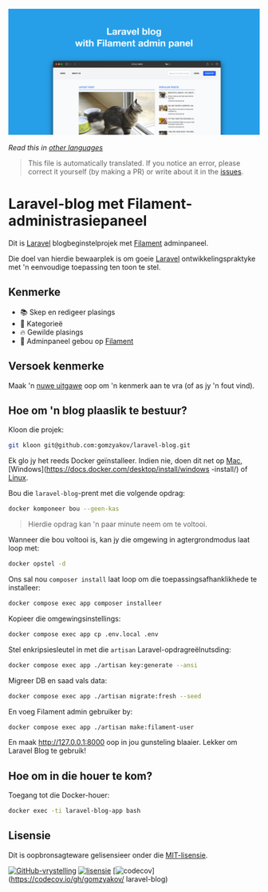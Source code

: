 ![Laravel-blog met Filament-administrasiepaneel](../docs/social-preview-en.png)

_Read this in [other languages](./Translations.md)_

>This file is automatically translated. If you notice an error, please correct it yourself (by making a PR) or write about it in the [issues](https://github.com/gomzyakov/laravel-blog/issues).

# Laravel-blog met Filament-administrasiepaneel

Dit is [Laravel](https://laravel.com) blogbeginstelprojek met [Filament](https://filamentphp.com) adminpaneel.

Die doel van hierdie bewaarplek is om goeie [Laravel](https://laravel.com) ontwikkelingspraktyke met 'n eenvoudige toepassing ten toon te stel.

## Kenmerke

- 📚 Skep en redigeer plasings
- 🥑 Kategorieë
- 🔥 Gewilde plasings
- 🎉 Adminpaneel gebou op [Filament](https://filamentphp.com)

## Versoek kenmerke

Maak 'n [nuwe uitgawe](https://github.com/gomzyakov/laravel-blog/issues/new) oop om 'n kenmerk aan te vra (of as jy 'n fout vind).

## Hoe om 'n blog plaaslik te bestuur?

Kloon die projek:

``` bash
git kloon git@github.com:gomzyakov/laravel-blog.git
```

Ek glo jy het reeds Docker geïnstalleer. Indien nie, doen dit net op [Mac](https://docs.docker.com/desktop/install/mac-install/), [Windows](https://docs.docker.com/desktop/install/windows -install/) of [Linux](https://docs.docker.com/desktop/install/linux-install/).

Bou die `laravel-blog`-prent met die volgende opdrag:

``` bash
docker komponeer bou --geen-kas
```

>Hierdie opdrag kan 'n paar minute neem om te voltooi.

Wanneer die bou voltooi is, kan jy die omgewing in agtergrondmodus laat loop met:

``` bash
docker opstel -d
```

Ons sal nou `composer install` laat loop om die toepassingsafhanklikhede te installeer:

``` bash
docker compose exec app composer installeer
```

Kopieer die omgewingsinstellings:

``` bash
docker compose exec app cp .env.local .env
```

Stel enkripsiesleutel in met die `artisan` Laravel-opdragreëlnutsding:

``` bash
docker compose exec app ./artisan key:generate --ansi
```

Migreer DB en saad vals data:

``` bash
docker compose exec app ./artisan migrate:fresh --seed
```

En voeg Filament admin gebruiker by:

``` bash
docker compose exec app ./artisan make:filament-user
```

En maak http://127.0.0.1:8000 oop in jou gunsteling blaaier. Lekker om Laravel Blog te gebruik!

## Hoe om in die houer te kom?

Toegang tot die Docker-houer:

``` bash
docker exec -ti laravel-blog-app bash
```

## Lisensie

Dit is oopbronsagteware gelisensieer onder die [MIT-lisensie](https://github.com/gomzyakov/php-code-style/blob/main/LICENSE).


[![GitHub-vrystelling](https://img.shields.io/github/release/gomzyakov/laravel-blog.svg)](https://github.com/gomzyakov/laravel-blog/releases/latest)
[![lisensie](https://img.shields.io/badge/License-MIT-green.svg)](https://github.com/gomzyakov/laravel-blog/blob/development/LICENSE)
[![codecov](https://codecov.io/gh/gomzyakov/laravel-blog/branch/main/graph/badge.svg?token=4CYTVMVUYV)](https://codecov.io/gh/gomzyakov/ laravel-blog)
